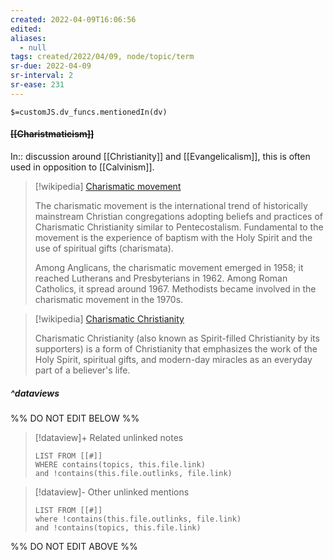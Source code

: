 ```yaml
---
created: 2022-04-09T16:06:56 
edited: 
aliases:
  - null
tags: created/2022/04/09, node/topic/term
sr-due: 2022-04-09
sr-interval: 2
sr-ease: 231
---
```

`$=customJS.dv_funcs.mentionedIn(dv)`

#### <s class="topic-title">[[Charistmaticism]]</s>

In:: discussion around [[Christianity]] and [[Evangelicalism]],
this is often used in opposition to [[Calvinism]].

> [!wikipedia] [Charismatic movement](https://en.wikipedia.org/wiki/Charismatic%20movement)
> 
> The charismatic movement is the international trend of historically mainstream Christian congregations adopting beliefs and practices of Charismatic Christianity similar to Pentecostalism.  Fundamental to the movement is the experience of baptism with the Holy Spirit and the use of spiritual gifts (charismata).
> 
> Among Anglicans, the charismatic movement emerged in 1958; it reached Lutherans and Presbyterians in 1962. Among Roman Catholics, it spread around 1967. Methodists became involved in the charismatic movement in the 1970s.
>

> [!wikipedia] [Charismatic Christianity](https://en.wikipedia.org/wiki/Charismatic%20Christianity)
> 
> Charismatic Christianity (also known as Spirit-filled Christianity by its supporters) is a form of Christianity that emphasizes the work of the Holy Spirit, spiritual gifts, and modern-day miracles as an everyday part of a believer's life. 
>


##### ^dataviews

%% DO NOT EDIT BELOW %%
> [!dataview]+ Related unlinked notes
> ```dataview
> LIST FROM [[#]]
> WHERE contains(topics, this.file.link)
> and !contains(this.file.outlinks, file.link)
> ```
 
> [!dataview]- Other unlinked mentions
> ```dataview
> LIST FROM [[#]]
> where !contains(this.file.outlinks, file.link)
> and !contains(topics, this.file.link)
> ```

%% DO NOT EDIT ABOVE %%
